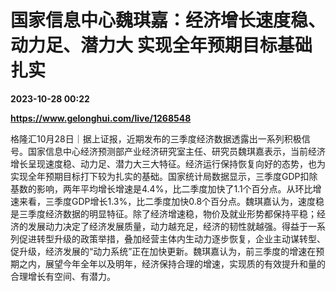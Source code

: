 # 国家信息中心魏琪嘉：经济增长速度稳、动力足、潜力大 实现全年预期目标基础扎实

**2023-10-28 00:22**

**https://www.gelonghui.com/live/1268548**

格隆汇10月28日｜据上证报，近期发布的三季度经济数据透露出一系列积极信号。国家信息中心经济预测部产业经济研究室主任、研究员魏琪嘉表示，当前经济增长呈现速度稳、动力足、潜力大三大特征。经济运行保持恢复向好的态势，也为实现全年预期目标打下较为扎实的基础。国家统计局数据显示，三季度GDP扣除基数的影响，两年平均增长增速是4.4%，比二季度加快了1.1个百分点。从环比增速来看，三季度GDP增长1.3%，比二季度加快0.8个百分点。魏琪嘉认为，速度稳是三季度经济数据的明显特征。除了经济增速稳，物价及就业形势都保持平稳；经济的发展动力决定了经济发展质量，动力越充足，经济的韧性就越强。得益于一系列促进转型升级的政策举措，叠加经营主体内生动力逐步恢复，企业主动谋转型、促升级，经济发展的“动力系统”正在加快更新。魏琪嘉认为，前三季度的增速在预期之内，展望今年全年以及明年，经济保持合理的增速，实现质的有效提升和量的合理增长有空间、有潜力。